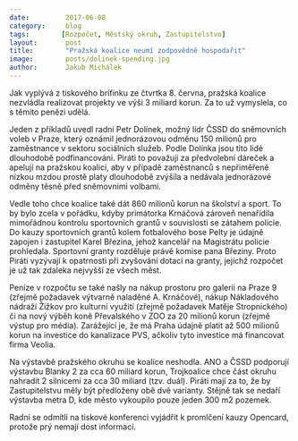 ```yaml
---
date:         2017-06-08
category:     blog
tags:	     [Rozpočet, Městský okruh, Zastupitelstvo]
layout:       post
title:        "Pražská koalice neumí zodpovědně hospodařit" 
image:        posts/dolinek-spending.jpg
author:       Jakub Michálek
---
```


Jak vyplývá z tiskového brífinku ze čtvrtka 8. června, pražská koalice nezvládla realizovat projekty ve výši 3 miliard korun. Za to už vymyslela, co s těmito penězi udělá. 

Jeden z příkladů uvedl radní Petr Dolínek, možný lídr ČSSD do sněmovních voleb v Praze, který oznámil jednorázovou odměnu 150 milionů pro zaměstnance v sektoru sociálních služeb. Podle Dolínka jsou tito lidé dlouhodobě podfinancováni. Piráti to považují za předvolební dáreček a apelují na pražskou koalici, aby v případě zaměstnanců s nepřiměřeně nízkou mzdou prostě platy dlouhodobě zvýšila a nedávala jednorázové odměny těsně před sněmovními volbami. 

Vedle toho chce koalice také dát 860 milionů korun na školství a sport. To by bylo zcela v pořádku, kdyby primátorka Krnáčová zároveň nenařídila mimořádnou kontrolu sportovních grantů v souvislosti se zátahem policie. Do kauzy sportovních grantů kolem fotbalového bose Pelty je údajně zapojen i zastupitel Karel Březina, jehož kancelář na Magistrátu policie prohledala. Sportovní granty rozděluje právě komise pana Březiny. Proto Piráti vyzývají k opatrnosti při zvyšování dotací na granty, jejichž rozpočet je už tak zdaleka nejvyšší ze všech měst.

Peníze v rozpočtu se také našly na nákup prostoru pro galerii na Praze 9 (zřejmě požadavek výtvarně naladěné A. Krnáčové), nákup Nákladového nádraží Žižkov pro kulturní využití (zřejmě požadavek Matěje Stropnického) či na nový výběh koně Převalského v ZOO za 20 milionů korun (zřejmě výstup pro média). Zarážející je, že má Praha údajně platit až 500 milionů korun na investice do kanalizace PVS, ačkoliv tyto investice má financovat firma Veolia. 

Na výstavbě pražského okruhu se koalice neshodla. ANO a ČSSD podporují výstavbu Blanky 2 za cca 60 miliard korun, Trojkoalice chce část okruhu nahradit 2 silnicemi za cca 30 miliard (tzv. duál). Piráti mají za to, že by Zastupitelstvu měly být předloženy obě dvě varianty. Stějně tak se nedaří výstavba metra D, kde město vykoupilo pouze jeden 300 m2 pozemek.

Radní se odmítli na tiskové konferenci vyjádřit k promlčení kauzy Opencard, protože prý nemají dost informací.
